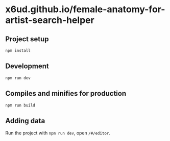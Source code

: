# x6ud.github.io/female-anatomy-for-artist-search-helper

## Project setup

```
npm install
```

## Development

```
npm run dev
```

## Compiles and minifies for production

```
npm run build
```

## Adding data

Run the project with `npm run dev`, open `/#/editor`.